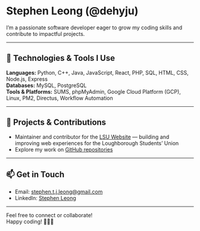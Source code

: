 # Stephen Leong (@dehyju)

I’m a passionate software developer eager to grow my coding skills and contribute to impactful projects.

---

## 🔭 Technologies & Tools I Use

**Languages:** Python, C++, Java, JavaScript, React, PHP, SQL, HTML, CSS, Node.js, Express  
**Databases:** MySQL, PostgreSQL  
**Tools & Platforms:** SUMS, phpMyAdmin, Google Cloud Platform (GCP), Linux, PM2, Directus, Workflow Automation  

---

## 🚀 Projects & Contributions

- Maintainer and contributor for the [LSU Website](https://lsu.co.uk) — building and improving web experiences for the Loughborough Students’ Union  
- Explore my work on [GitHub repositories](https://github.com/dehyju?tab=repositories)

---

## 📫 Get in Touch

- Email: [stephen.t.j.leong@gmail.com](mailto:stephen.t.j.leong@gmail.com)  
- LinkedIn: [Stephen Leong](https://www.linkedin.com/in/stephen-t-j-leong/)

---

Feel free to connect or collaborate!  
Happy coding! 👨‍💻✨


<!---
dehyju/dehyju is a ✨ special ✨ repository because its `README.md` (this file) appears on your GitHub profile.
You can click the Preview link to take a look at your changes.
- 💞️ I’m looking to collaborate on ...
--->
